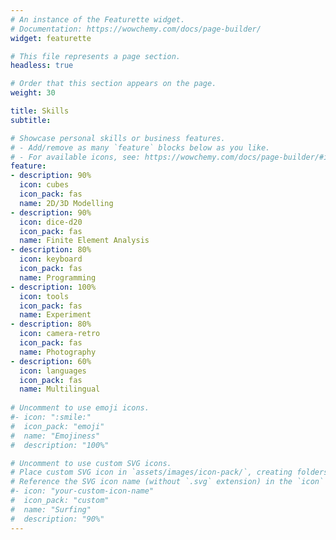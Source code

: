```yaml
---
# An instance of the Featurette widget.
# Documentation: https://wowchemy.com/docs/page-builder/
widget: featurette

# This file represents a page section.
headless: true

# Order that this section appears on the page.
weight: 30

title: Skills
subtitle:

# Showcase personal skills or business features.
# - Add/remove as many `feature` blocks below as you like.
# - For available icons, see: https://wowchemy.com/docs/page-builder/#icons
feature:
- description: 90%
  icon: cubes
  icon_pack: fas
  name: 2D/3D Modelling
- description: 90%
  icon: dice-d20
  icon_pack: fas
  name: Finite Element Analysis
- description: 80%
  icon: keyboard
  icon_pack: fas
  name: Programming
- description: 100%
  icon: tools
  icon_pack: fas
  name: Experiment
- description: 80%
  icon: camera-retro
  icon_pack: fas
  name: Photography
- description: 60%
  icon: languages
  icon_pack: fas
  name: Multilingual
  
# Uncomment to use emoji icons.
#- icon: ":smile:"
#  icon_pack: "emoji"
#  name: "Emojiness"
#  description: "100%"  

# Uncomment to use custom SVG icons.
# Place custom SVG icon in `assets/images/icon-pack/`, creating folders if necessary.
# Reference the SVG icon name (without `.svg` extension) in the `icon` field.
#- icon: "your-custom-icon-name"
#  icon_pack: "custom"
#  name: "Surfing"
#  description: "90%"
---
```

